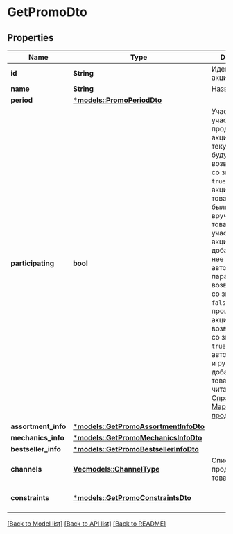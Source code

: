 # GetPromoDto

## Properties
Name | Type | Description | Notes
------------ | ------------- | ------------- | -------------
**id** | **String** | Идентификатор акции. | 
**name** | **String** | Название акции. | 
**period** | [***models::PromoPeriodDto**](PromoPeriodDTO.md) |  | 
**participating** | **bool** | Участвует или участвовал ли продавец в этой акции.  Для текущих и будущих акций возвращается со значением `true`, если в акции есть товары, которые были добавлены вручную. Если товары не участвуют в акции или добавлены в нее автоматически, параметр возвращается со значением `false`.  Для прошедших акций всегда возвращается со значением `true`.  Об автоматическом и ручном добавлении товаров в акцию читайте [в Справке Маркета для продавцов](https://yandex.ru/support2/marketplace/ru/marketing/promos/market/index).  | 
**assortment_info** | [***models::GetPromoAssortmentInfoDto**](GetPromoAssortmentInfoDTO.md) |  | 
**mechanics_info** | [***models::GetPromoMechanicsInfoDto**](GetPromoMechanicsInfoDTO.md) |  | 
**bestseller_info** | [***models::GetPromoBestsellerInfoDto**](GetPromoBestsellerInfoDTO.md) |  | 
**channels** | [**Vec<models::ChannelType>**](ChannelType.md) | Список каналов продвижения товаров. | [optional] [default to None]
**constraints** | [***models::GetPromoConstraintsDto**](GetPromoConstraintsDTO.md) |  | [optional] [default to None]

[[Back to Model list]](../README.md#documentation-for-models) [[Back to API list]](../README.md#documentation-for-api-endpoints) [[Back to README]](../README.md)


